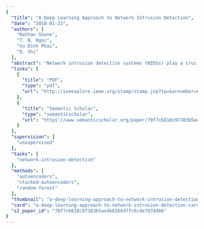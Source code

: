 ```yaml
---
{
  "title": "A Deep Learning Approach to Network Intrusion Detection",
  "date": "2018-01-23",
  "authors": [
    "Nathan Shone",
    "T. N. Ngọc",
    "Vu Dinh Phai",
    "Q. Shi"
  ],
  "abstract": "Network intrusion detection systems (NIDSs) play a crucial role in defending computer networks. However, there are concerns regarding the feasibility and sustainability of current approaches when faced with the demands of modern networks. More specifically, these concerns relate to the increasing levels of required human interaction and the decreasing levels of detection accuracy. This paper presents a novel deep learning technique for intrusion detection, which addresses these concerns. We detail our proposed nonsymmetric deep autoencoder (NDAE) for unsupervised feature learning. Furthermore, we also propose our novel deep learning classification model constructed using stacked NDAEs. Our proposed classifier has been implemented in graphics processing unit (GPU)-enabled TensorFlow and evaluated using the benchmark KDD Cup ’99 and NSL-KDD datasets. Promising results have been obtained from our model thus far, demonstrating improvements over existing approaches and the strong potential for use in modern NIDSs.",
  "links": [
    {
      "title": "PDF",
      "type": "pdf",
      "url": "http://ieeexplore.ieee.org/stamp/stamp.jsp?tp=&arnumber=8264962"
    },
    {
      "title": "Semantic Scholar",
      "type": "semanticscholar",
      "url": "https://www.semanticscholar.org/paper/78f7c6818c97383b5ae4b61664ffc6cde7974466"
    }
  ],
  "supervision": [
    "unsupervised"
  ],
  "tasks": [
    "network-intrusion-detection"
  ],
  "methods": [
    "autoencoders",
    "stacked-autoencoders",
    "random-forest"
  ],
  "thumbnail": "a-deep-learning-approach-to-network-intrusion-detection-thumb.jpg",
  "card": "a-deep-learning-approach-to-network-intrusion-detection-card.jpg",
  "s2_paper_id": "78f7c6818c97383b5ae4b61664ffc6cde7974466"
}
---
```


